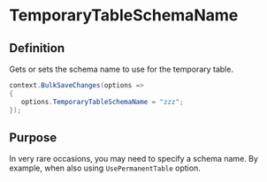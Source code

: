# TemporaryTableSchemaName

## Definition
Gets or sets the schema name to use for the temporary table.


```csharp
context.BulkSaveChanges(options =>
{
   options.TemporaryTableSchemaName = "zzz";
});
```

## Purpose
In very rare occasions, you may need to specify a schema name. By example, when also using `UsePermanentTable` option.